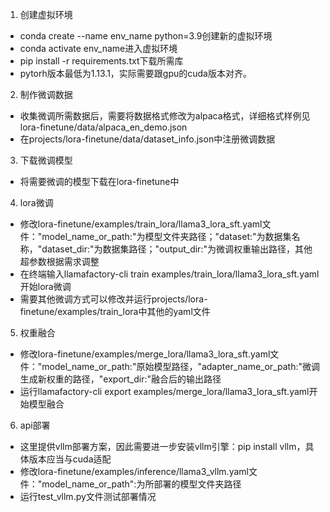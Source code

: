 1. 创建虚拟环境
- conda create --name env_name python=3.9创建新的虚拟环境
- conda activate env_name进入虚拟环境
- pip install -r requirements.txt下载所需库
- pytorh版本最低为1.13.1，实际需要跟gpu的cuda版本对齐。

2. 制作微调数据
- 收集微调所需数据后，需要将数据格式修改为alpaca格式，详细格式样例见lora-finetune/data/alpaca_en_demo.json
- 在projects/lora-finetune/data/dataset_info.json中注册微调数据

3. 下载微调模型
- 将需要微调的模型下载在lora-finetune中

4. lora微调
- 修改lora-finetune/examples/train_lora/llama3_lora_sft.yaml文件："model_name_or_path:"为模型文件夹路径；"dataset:"为数据集名称，"dataset_dir:"为数据集路径；"output_dir:"为微调权重输出路径，其他超参数根据需求调整
- 在终端输入llamafactory-cli train examples/train_lora/llama3_lora_sft.yaml开始lora微调
- 需要其他微调方式可以修改并运行projects/lora-finetune/examples/train_lora中其他的yaml文件

5. 权重融合
- 修改lora-finetune/examples/merge_lora/llama3_lora_sft.yaml文件："model_name_or_path:"原始模型路径，"adapter_name_or_path:"微调生成新权重的路径，"export_dir:"融合后的输出路径
- 运行llamafactory-cli export examples/merge_lora/llama3_lora_sft.yaml开始模型融合

6. api部署
- 这里提供vllm部署方案，因此需要进一步安装vllm引擎：pip install vllm，具体版本应当与cuda适配
- 修改lora-finetune/examples/inference/llama3_vllm.yaml文件："model_name_or_path":为所部署的模型文件夹路径
- 运行test_vllm.py文件测试部署情况
